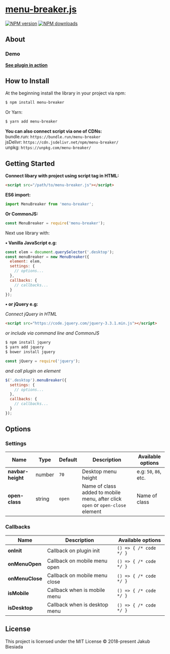 # [menu-breaker.js](https://github.com/jb1905/menu-breaker.js)

[![NPM version](http://img.shields.io/npm/v/menu-breaker.svg?style=flat-square)](https://www.npmjs.com/package/menu-breaker)
[![NPM downloads](http://img.shields.io/npm/dm/menu-breaker.svg?style=flat-square)](https://www.npmjs.com/package/menu-breaker)

## About

### Demo
**[See plugin in action](https://jb1905.github.io/menu-breaker.js/)**

## How to Install
At the beginning install the library in your project via npm:
```bash
$ npm install menu-breaker
```

Or Yarn:
```bash
$ yarn add menu-breaker
```

**You can also connect script via one of CDNs:**<br>
bundle.run: `https://bundle.run/menu-breaker`<br>
jsDelivr: `https://cdn.jsdelivr.net/npm/menu-breaker/`<br>
unpkg: `https://unpkg.com/menu-breaker/`

## Getting Started
**Connect libary with project using script tag in HTML:**
```html
<script src="/path/to/menu-breaker.js"></script>
```

**ES6 import:**
```js
import MenuBreaker from 'menu-breaker';
```

**Or CommonJS:**
```js
const MenuBreaker = require('menu-breaker');
```

Next use library with:

**&bull; Vanilla JavaScript e.g:**
```js
const elem = document.querySelector('.desktop');
const menuBreaker = new MenuBreaker({
  element: elem,
  settings: {
    // options...
  },
  callbacks: {
    // callbacks...
  }
});
```

**&bull; or jQuery e.g:**

*Connect jQuery in HTML*
```html
<script src="https://code.jquery.com/jquery-3.3.1.min.js"></script>
```

*or include via command line and CommonJS*
```sh
$ npm install jquery
$ yarn add jquery
$ bower install jquery
```

```js
const jQuery = require('jquery');
```

*and call plugin on element*
```js
$('.desktop').menuBreaker({
  settings: {
    // options...
  },
  callbacks: {
    // callbacks...
  }
});
```

## Options
### Settings
Name | Type | Default | Description | Available options
-|-|-|-|-
**navbar-height** | number | `70` | Desktop menu height | e.g: `50`, `86`, etc.
**open-class** | string | `open` | Name of class added to mobile menu, after click `open` or `open-close` element | Name of class

### Callbacks
Name | Description | Available options
-|-|-
**onInit** | Callback on plugin init | `() => { /* code */ }`
**onMenuOpen** | Callback on mobile menu open | `() => { /* code */ }`
**onMenuClose** | Callback on mobile menu close | `() => { /* code */ }`
**isMobile** | Callback when is mobile menu | `() => { /* code */ }`
**isDesktop** | Callback when is desktop menu | `() => { /* code */ }`

## License
This project is licensed under the MIT License © 2018-present Jakub Biesiada
